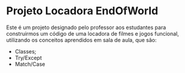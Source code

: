 # Projeto Locadora EndOfWorld
Este é um projeto designado pelo professor aos estudantes para construirmos um código de uma locadora de filmes e jogos funcional, utilizando os conceitos aprendidos em sala de aula, que são:
- Classes;
- Try/Except
- Match/Case
